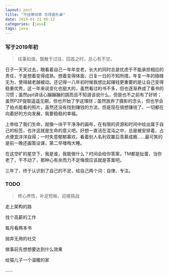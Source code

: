 ```yaml
---
layout: post
title: "不经寒彻骨 怎得香扑鼻"
date: 2019-01-21 00:12
categories: [java]
tags: java
---
```


### 写于2019年初 

> 往事如烟，飘散于过往，回首之时，总心有不甘。 

日子一天天过去，眼看着自己一年年变老，长大的同时总是忧虑于不能承担相应的责任，于是想着变得成熟，想着变得体面，日复一日的不知所措，年复一年的碌碌无为，使得越老越被动。还记得一八年初时候我想比起赚钱更重要的是让自己变得稳重优秀，这一年来说变化也挺大的，虽然看过的书不多，但也逐渐养成了看书的习惯；虽然ppt讲话心蹦蹦蹦的跳而且不知道该说什么，但是也不之前有了好转；虽然P2P提取遥遥无期，但也开始了学这理财；虽然放弃了摄影的念头，但也学会了拍点能看的照片，虽然还没有找到赚钱的方法，但是现在很想赚钱了。一切都在向着好的方向发展，我要稳稳的幸福。 

上帝给了我们生命，就像一块干干净净的画布，在有限的资源和时间中绘出属于自己的标签，也许这就是生命的意义吧。好想一直活在混沌之中，总是被安排着，占点便宜洋洋自得；一时失意郁郁寡欢，看着别人名利双赢后羡慕成瘾……最可笑的是前一晚还画策设谋，第二早嚎啕大睡。 

在这空旷的星空下，我是谁，我能做什么？时间会给你答案，TM都是扯蛋，当你老了，干不动了，那种心有余而力不足悔恨应该就是答案吧。 

三年了，终于认识到了自己的不足，给自己两个词：自律、专注。 



### TODO

> 修心养性，补足短板，迎接挑战 

走上架构的路 

找个高薪的工作 

每月看两本书 

抛弃无用的社交 

做事前先想想要达到什么效果 

给猫儿子一个温暖的家

…… 


